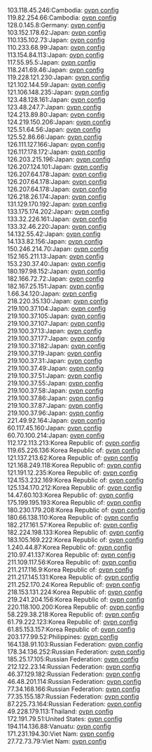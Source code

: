 103.118.45.246:Cambodia: [ovpn config](vpn/103_118_45_246.ovpn)  
119.82.254.66:Cambodia: [ovpn config](vpn/119_82_254_66.ovpn)  
128.0.145.8:Germany: [ovpn config](vpn/128_0_145_8.ovpn)  
103.152.178.62:Japan: [ovpn config](vpn/103_152_178_62.ovpn)  
110.135.102.73:Japan: [ovpn config](vpn/110_135_102_73.ovpn)  
110.233.68.99:Japan: [ovpn config](vpn/110_233_68_99.ovpn)  
113.154.84.113:Japan: [ovpn config](vpn/113_154_84_113.ovpn)  
117.55.95.5:Japan: [ovpn config](vpn/117_55_95_5.ovpn)  
118.241.69.46:Japan: [ovpn config](vpn/118_241_69_46.ovpn)  
119.228.121.230:Japan: [ovpn config](vpn/119_228_121_230.ovpn)  
121.102.144.59:Japan: [ovpn config](vpn/121_102_144_59.ovpn)  
121.106.148.235:Japan: [ovpn config](vpn/121_106_148_235.ovpn)  
123.48.128.161:Japan: [ovpn config](vpn/123_48_128_161.ovpn)  
123.48.247.7:Japan: [ovpn config](vpn/123_48_247_7.ovpn)  
124.213.89.80:Japan: [ovpn config](vpn/124_213_89_80.ovpn)  
124.219.150.206:Japan: [ovpn config](vpn/124_219_150_206.ovpn)  
125.51.64.56:Japan: [ovpn config](vpn/125_51_64_56.ovpn)  
125.52.86.66:Japan: [ovpn config](vpn/125_52_86_66.ovpn)  
126.111.127.166:Japan: [ovpn config](vpn/126_111_127_166.ovpn)  
126.117.178.172:Japan: [ovpn config](vpn/126_117_178_172.ovpn)  
126.203.215.196:Japan: [ovpn config](vpn/126_203_215_196.ovpn)  
126.207.124.101:Japan: [ovpn config](vpn/126_207_124_101.ovpn)  
126.207.64.178:Japan: [ovpn config](vpn/126_207_64_178.ovpn)  
126.207.64.178:Japan: [ovpn config](vpn/126_207_64_178.ovpn)  
126.207.64.178:Japan: [ovpn config](vpn/126_207_64_178.ovpn)  
126.218.26.174:Japan: [ovpn config](vpn/126_218_26_174.ovpn)  
131.129.170.192:Japan: [ovpn config](vpn/131_129_170_192.ovpn)  
133.175.174.202:Japan: [ovpn config](vpn/133_175_174_202.ovpn)  
133.32.226.161:Japan: [ovpn config](vpn/133_32_226_161.ovpn)  
133.32.46.220:Japan: [ovpn config](vpn/133_32_46_220.ovpn)  
14.132.55.42:Japan: [ovpn config](vpn/14_132_55_42.ovpn)  
14.133.82.156:Japan: [ovpn config](vpn/14_133_82_156.ovpn)  
150.246.214.70:Japan: [ovpn config](vpn/150_246_214_70.ovpn)  
152.165.211.13:Japan: [ovpn config](vpn/152_165_211_13.ovpn)  
153.230.37.40:Japan: [ovpn config](vpn/153_230_37_40.ovpn)  
180.197.98.152:Japan: [ovpn config](vpn/180_197_98_152.ovpn)  
182.166.72.72:Japan: [ovpn config](vpn/182_166_72_72.ovpn)  
182.167.25.151:Japan: [ovpn config](vpn/182_167_25_151.ovpn)  
1.66.34.120:Japan: [ovpn config](vpn/1_66_34_120.ovpn)  
218.220.35.130:Japan: [ovpn config](vpn/218_220_35_130.ovpn)  
219.100.37.104:Japan: [ovpn config](vpn/219_100_37_104.ovpn)  
219.100.37.105:Japan: [ovpn config](vpn/219_100_37_105.ovpn)  
219.100.37.107:Japan: [ovpn config](vpn/219_100_37_107.ovpn)  
219.100.37.13:Japan: [ovpn config](vpn/219_100_37_13.ovpn)  
219.100.37.177:Japan: [ovpn config](vpn/219_100_37_177.ovpn)  
219.100.37.182:Japan: [ovpn config](vpn/219_100_37_182.ovpn)  
219.100.37.19:Japan: [ovpn config](vpn/219_100_37_19.ovpn)  
219.100.37.31:Japan: [ovpn config](vpn/219_100_37_31.ovpn)  
219.100.37.49:Japan: [ovpn config](vpn/219_100_37_49.ovpn)  
219.100.37.51:Japan: [ovpn config](vpn/219_100_37_51.ovpn)  
219.100.37.55:Japan: [ovpn config](vpn/219_100_37_55.ovpn)  
219.100.37.58:Japan: [ovpn config](vpn/219_100_37_58.ovpn)  
219.100.37.86:Japan: [ovpn config](vpn/219_100_37_86.ovpn)  
219.100.37.87:Japan: [ovpn config](vpn/219_100_37_87.ovpn)  
219.100.37.96:Japan: [ovpn config](vpn/219_100_37_96.ovpn)  
221.49.92.164:Japan: [ovpn config](vpn/221_49_92_164.ovpn)  
60.117.45.160:Japan: [ovpn config](vpn/60_117_45_160.ovpn)  
60.70.100.214:Japan: [ovpn config](vpn/60_70_100_214.ovpn)  
112.172.113.213:Korea Republic of: [ovpn config](vpn/112_172_113_213.ovpn)  
119.65.226.136:Korea Republic of: [ovpn config](vpn/119_65_226_136.ovpn)  
121.137.213.62:Korea Republic of: [ovpn config](vpn/121_137_213_62.ovpn)  
121.168.249.118:Korea Republic of: [ovpn config](vpn/121_168_249_118.ovpn)  
121.191.12.235:Korea Republic of: [ovpn config](vpn/121_191_12_235.ovpn)  
124.153.232.169:Korea Republic of: [ovpn config](vpn/124_153_232_169.ovpn)  
125.134.170.212:Korea Republic of: [ovpn config](vpn/125_134_170_212.ovpn)  
14.47.60.103:Korea Republic of: [ovpn config](vpn/14_47_60_103.ovpn)  
175.199.195.193:Korea Republic of: [ovpn config](vpn/175_199_195_193.ovpn)  
180.230.179.208:Korea Republic of: [ovpn config](vpn/180_230_179_208.ovpn)  
180.66.138.110:Korea Republic of: [ovpn config](vpn/180_66_138_110.ovpn)  
182.217.161.57:Korea Republic of: [ovpn config](vpn/182_217_161_57.ovpn)  
182.224.198.133:Korea Republic of: [ovpn config](vpn/182_224_198_133.ovpn)  
183.105.169.222:Korea Republic of: [ovpn config](vpn/183_105_169_222.ovpn)  
1.240.44.87:Korea Republic of: [ovpn config](vpn/1_240_44_87.ovpn)  
210.97.41.137:Korea Republic of: [ovpn config](vpn/210_97_41_137.ovpn)  
211.109.117.56:Korea Republic of: [ovpn config](vpn/211_109_117_56.ovpn)  
211.217.116.9:Korea Republic of: [ovpn config](vpn/211_217_116_9.ovpn)  
211.217.145.131:Korea Republic of: [ovpn config](vpn/211_217_145_131.ovpn)  
211.252.170.24:Korea Republic of: [ovpn config](vpn/211_252_170_24.ovpn)  
218.153.131.224:Korea Republic of: [ovpn config](vpn/218_153_131_224.ovpn)  
219.241.204.156:Korea Republic of: [ovpn config](vpn/219_241_204_156.ovpn)  
220.118.100.200:Korea Republic of: [ovpn config](vpn/220_118_100_200.ovpn)  
58.229.38.218:Korea Republic of: [ovpn config](vpn/58_229_38_218.ovpn)  
61.79.222.123:Korea Republic of: [ovpn config](vpn/61_79_222_123.ovpn)  
61.85.153.157:Korea Republic of: [ovpn config](vpn/61_85_153_157.ovpn)  
203.177.99.52:Philippines: [ovpn config](vpn/203_177_99_52.ovpn)  
164.138.91.103:Russian Federation: [ovpn config](vpn/164_138_91_103.ovpn)  
178.34.136.252:Russian Federation: [ovpn config](vpn/178_34_136_252.ovpn)  
185.25.17.105:Russian Federation: [ovpn config](vpn/185_25_17_105.ovpn)  
212.122.23.14:Russian Federation: [ovpn config](vpn/212_122_23_14.ovpn)  
46.37.129.182:Russian Federation: [ovpn config](vpn/46_37_129_182.ovpn)  
46.48.201.114:Russian Federation: [ovpn config](vpn/46_48_201_114.ovpn)  
77.34.168.166:Russian Federation: [ovpn config](vpn/77_34_168_166.ovpn)  
77.35.155.187:Russian Federation: [ovpn config](vpn/77_35_155_187.ovpn)  
87.225.73.164:Russian Federation: [ovpn config](vpn/87_225_73_164.ovpn)  
49.228.179.113:Thailand: [ovpn config](vpn/49_228_179_113.ovpn)  
172.191.79.51:United States: [ovpn config](vpn/172_191_79_51.ovpn)  
194.114.136.88:Vanuatu: [ovpn config](vpn/194_114_136_88.ovpn)  
171.231.194.30:Viet Nam: [ovpn config](vpn/171_231_194_30.ovpn)  
27.72.73.79:Viet Nam: [ovpn config](vpn/27_72_73_79.ovpn)  
